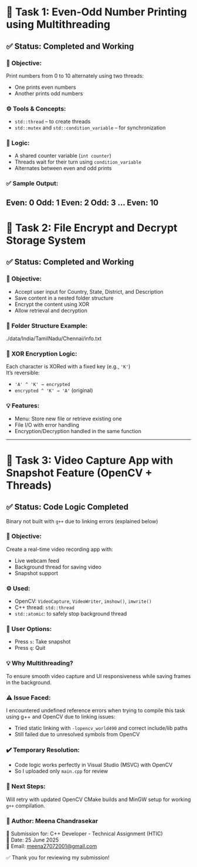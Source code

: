 # 🧵 Task 1: Even-Odd Number Printing using Multithreading

## ✅ Status: Completed and Working

### 📌 Objective:
Print numbers from 0 to 10 alternately using two threads:
- One prints even numbers
- Another prints odd numbers

### ⚙️ Tools & Concepts:
- `std::thread` – to create threads
- `std::mutex` and `std::condition_variable` – for synchronization

### 🧠 Logic:
- A shared counter variable (`int counter`)
- Threads wait for their turn using `condition_variable`
- Alternates between even and odd prints

### ✅ Sample Output:
Even: 0
Odd: 1
Even: 2
Odd: 3
...
Even: 10
----------------------------------------------------------------------------------------------------------------------------------------------------------------------------------------------

# 🔐 Task 2: File Encrypt and Decrypt Storage System

## ✅ Status: Completed and Working

### 📌 Objective:
- Accept user input for Country, State, District, and Description
- Save content in a nested folder structure
- Encrypt the content using XOR
- Allow retrieval and decryption

### 📂 Folder Structure Example:
./data/India/TamilNadu/Chennai/info.txt

### 🔐 XOR Encryption Logic:
Each character is XORed with a fixed key (e.g., `'K'`)  
It’s reversible:
- `'A' ^ 'K' → encrypted`
- `encrypted ^ 'K' → 'A'` (original)

### 💡 Features:
- Menu: Store new file or retrieve existing one
- File I/O with error handling
- Encryption/Decryption handled in the same function

----------------------------------------------------------------------------------------------------------------------------------------------------------------------------------------

# 🎥 Task 3: Video Capture App with Snapshot Feature (OpenCV + Threads)

## ✅ Status: Code Logic Completed  
 Binary not built with `g++` due to linking errors (explained below)

### 📌 Objective:
Create a real-time video recording app with:
- Live webcam feed
- Background thread for saving video
- Snapshot support

### ⚙️ Used:
- OpenCV: `VideoCapture`, `VideoWriter`, `imshow()`, `imwrite()`
- C++ thread: `std::thread`
- `std::atomic`: to safely stop background thread

### 🧪 User Options:
- Press `s`: Take snapshot
- Press `q`: Quit

### 💡 Why Multithreading?
To ensure smooth video capture and UI responsiveness while saving frames in the background.

### ⚠️ Issue Faced:
I encountered undefined reference errors when trying to compile this task using g++ and OpenCV due to linking issues:
- Tried static linking with `-lopencv_world490` and correct include/lib paths
- Still failed due to unresolved symbols from OpenCV

### ✔️ Temporary Resolution:
- Code logic works perfectly in Visual Studio (MSVC) with OpenCV
- So I uploaded only `main.cpp` for review

### 🔧 Next Steps:
Will retry with updated OpenCV CMake builds and MinGW setup for working `g++` compilation.


### 🙋 Author: Meena Chandrasekar  
💼 Submission for: C++ Developer - Technical Assignment (HTIC)  
📅 Date: 25 June 2025  
📧 Email: meena27072001@gmail.com

✅ Thank you for reviewing my submission!

